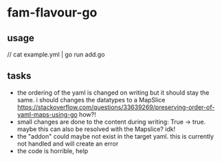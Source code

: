 # fam-flavour-go

## usage

// cat example.yml | go run add.go

## tasks

* the ordering of the yaml is changed on writing but it should stay the same. i should changes the datatypes to a MapSlice https://stackoverflow.com/questions/33639269/preserving-order-of-yaml-maps-using-go how?!
* small changes are done to the content during writing: True -> true. maybe this can also be resolved with the Mapslice? idk!
* the "addon" could maybe not exist in the target yaml. this is currently not handled and will create an error
* the code is horrible, help
